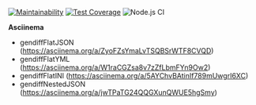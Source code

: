 [![Maintainability](https://api.codeclimate.com/v1/badges/148870232cecfcf4962e/maintainability)](https://codeclimate.com/github/Johnny32id/frontend-project-lvl2/maintainability)
[![Test Coverage](https://api.codeclimate.com/v1/badges/148870232cecfcf4962e/test_coverage)](https://codeclimate.com/github/Johnny32id/frontend-project-lvl2/test_coverage)
![Node.js CI](https://github.com/Johnny32id/frontend-project-lvl2/workflows/Node.js%20CI/badge.svg)

**Asciinema**
* gendiffFlatJSON (https://asciinema.org/a/ZyoFZsYmaLvTSQBSrWTF8CVQD)
* gendiffFlatYML (https://asciinema.org/a/W1raCGZsa8v7zZfLbmFYn9Ow2)
* gendiffFlatINI (https://asciinema.org/a/5AYChvBAtinIf789mUwgrI6XC)
* gendiffNestedJSON (https://asciinema.org/a/jwTPaTG24QQGXunQWUE5hgSmy)